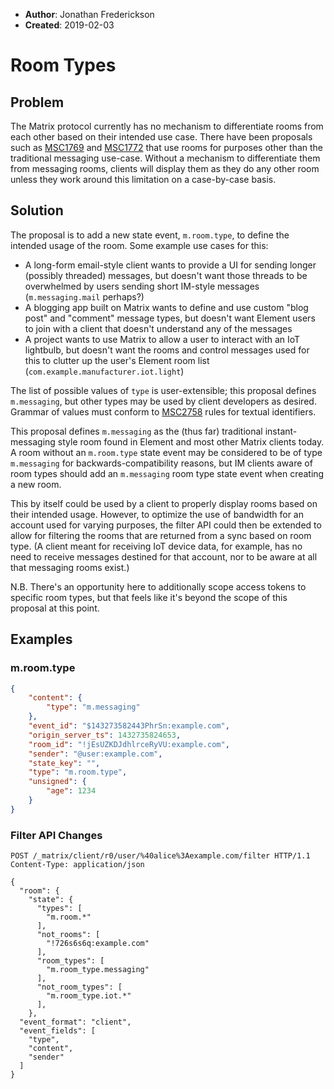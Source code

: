 - **Author**: Jonathan Frederickson
- **Created**: 2019-02-03

# Room Types

## Problem

The Matrix protocol currently has no mechanism to differentiate rooms
from each other based on their intended use case. There have been
proposals such as
[MSC1769](https://github.com/matrix-org/matrix-doc/pull/1769) and
[MSC1772](https://github.com/matrix-org/matrix-doc/pull/1772) that use
rooms for purposes other than the traditional messaging
use-case. Without a mechanism to differentiate them from messaging
rooms, clients will display them as they do any other room unless they
work around this limitation on a case-by-case basis.

## Solution

The proposal is to add a new state event, `m.room.type`, to define the
intended usage of the room. Some example use cases for this:

- A long-form email-style client wants to provide a UI for sending
  longer (possibly threaded) messages, but doesn't want those threads
  to be overwhelmed by users sending short IM-style messages
  (`m.messaging.mail` perhaps?)
- A blogging app built on Matrix wants to define and use custom "blog
  post" and "comment" message types, but doesn't want Element users to
  join with a client that doesn't understand any of the messages
- A project wants to use Matrix to allow a user to interact with an
  IoT lightbulb, but doesn't want the rooms and control messages used
  for this to clutter up the user's Element room list
  (`com.example.manufacturer.iot.light`)

The list of possible values of `type` is user-extensible; this
proposal defines `m.messaging`, but other types may be used by
client developers as desired. Grammar of values must conform to
[MSC2758](https://github.com/matrix-org/matrix-doc/blob/master/proposals/2758-textual-id-grammar.md)
rules for textual identifiers.

This proposal defines `m.messaging` as the (thus far) traditional
instant-messaging style room found in Element and most other Matrix
clients today. A room without an `m.room.type` state event may be
considered to be of type `m.messaging` for backwards-compatibility
reasons, but IM clients aware of room types should add an
`m.messaging` room type state event when creating a new room.

This by itself could be used by a client to properly display rooms
based on their intended usage. However, to optimize the use of
bandwidth for an account used for varying purposes, the filter API
could then be extended to allow for filtering the rooms that are
returned from a sync based on room type. (A client meant for receiving
IoT device data, for example, has no need to receive messages destined
for that account, nor to be aware at all that messaging rooms exist.)

N.B. There's an opportunity here to additionally scope access tokens
to specific room types, but that feels like it's beyond the scope of
this proposal at this point.

## Examples

### m.room.type

```json
{
    "content": {
        "type": "m.messaging"
    },
    "event_id": "$143273582443PhrSn:example.com",
    "origin_server_ts": 1432735824653,
    "room_id": "!jEsUZKDJdhlrceRyVU:example.com",
    "sender": "@user:example.com",
    "state_key": "",
    "type": "m.room.type",
    "unsigned": {
        "age": 1234
    }
}
```

### Filter API Changes

```
POST /_matrix/client/r0/user/%40alice%3Aexample.com/filter HTTP/1.1
Content-Type: application/json

{
  "room": {
    "state": {
      "types": [
        "m.room.*"
      ],
      "not_rooms": [
        "!726s6s6q:example.com"
      ],
      "room_types": [
        "m.room_type.messaging"
      ],
      "not_room_types": [
        "m.room_type.iot.*"
      ],
    },
  "event_format": "client",
  "event_fields": [
    "type",
    "content",
    "sender"
  ]
}
```
